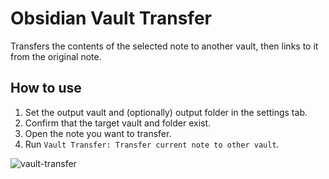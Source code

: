 # Obsidian Vault Transfer
Transfers the contents of the selected note to another vault, then links to it from the original note.

## How to use
1. Set the output vault and (optionally) output folder in the settings tab.
2. Confirm that the target vault and folder exist.
3. Open the note you want to transfer.
4. Run `Vault Transfer: Transfer current note to other vault`.

![vault-transfer](https://user-images.githubusercontent.com/92801558/212498180-34ed6ddf-9800-4904-b5a8-209be067e992.gif)
